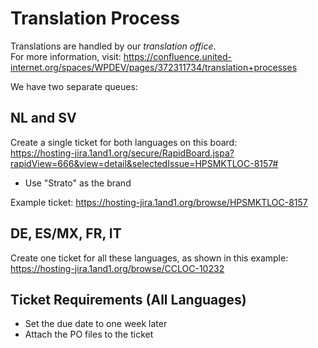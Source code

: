 # Translation Process

Translations are handled by our _translation office_.  
For more information, visit: https://confluence.united-internet.org/spaces/WPDEV/pages/372311734/translation+processes

We have two separate queues:

## NL and SV
Create a single ticket for both languages on this board:  
https://hosting-jira.1and1.org/secure/RapidBoard.jspa?rapidView=666&view=detail&selectedIssue=HPSMKTLOC-8157#  
- Use "Strato" as the brand

Example ticket: https://hosting-jira.1and1.org/browse/HPSMKTLOC-8157

## DE, ES/MX, FR, IT
Create one ticket for all these languages, as shown in this example:  
https://hosting-jira.1and1.org/browse/CCLOC-10232

## Ticket Requirements (All Languages)
- Set the due date to one week later
- Attach the PO files to the ticket
